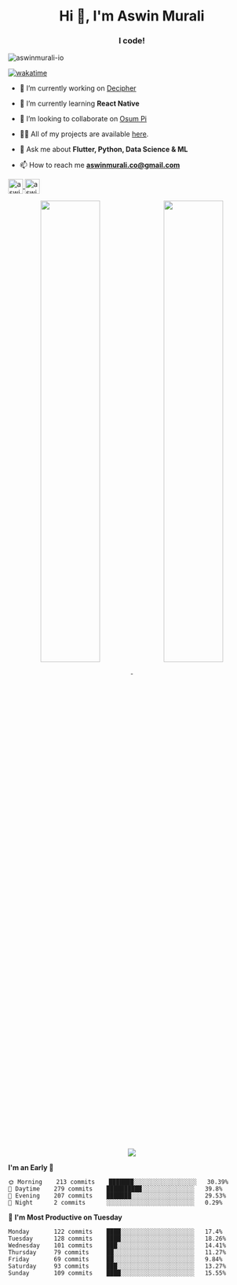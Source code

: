 <h1 align="center">Hi 👋, I'm Aswin Murali</h1>
<h3 align="center">I code!</h3>

<p align="left"> <img src="https://komarev.com/ghpvc/?username=aswinmurali-io" alt="aswinmurali-io" /> </p>

[![wakatime](https://wakatime.com/badge/user/78ea1df7-2f5c-40d7-8142-273f1eda8e5c.svg)](https://wakatime.com/@78ea1df7-2f5c-40d7-8142-273f1eda8e5c)

- 🔭 I’m currently working on [Decipher](https://github.com/aswinmurali-io/decipher)

- 🌱 I’m currently learning **React Native**

- 👯 I’m looking to collaborate on [Osum Pi](https://github.com/osumpi/osumpi)

- 👨‍💻 All of my projects are available [here](https://github.com/aswinmurali-io?tab=repositories).

- 💬 Ask me about **Flutter, Python, Data Science & ML**

- 📫 How to reach me **aswinmurali.co@gmail.com**

<!-- <p align="left"><img src="https://devicons.github.io/devicon/devicon.git/icons/android/android-original-wordmark.svg" alt="android" width="40" height="40"/> <img src="https://devicons.github.io/devicon/devicon.git/icons/c/c-original.svg" alt="c" width="40" height="40"/> <img src="https://devicons.github.io/devicon/devicon.git/icons/cplusplus/cplusplus-original.svg" alt="cplusplus" width="40" height="40"/> <img src="https://devicons.github.io/devicon/devicon.git/icons/css3/css3-original-wordmark.svg" alt="css3" width="40" height="40"/> <img src="https://www.vectorlogo.zone/logos/dartlang/dartlang-icon.svg" alt="dart" width="40" height="40"/> <img src="https://devicons.github.io/devicon/devicon.git/icons/docker/docker-original-wordmark.svg" alt="docker" width="40" height="40"/> <img src="https://devicons.github.io/devicon/devicon.git/icons/express/express-original-wordmark.svg" alt="express" width="40" height="40"/> <img src="https://www.vectorlogo.zone/logos/firebase/firebase-icon.svg" alt="firebase" width="40" height="40"/> <img src="https://www.vectorlogo.zone/logos/pocoo_flask/pocoo_flask-icon.svg" alt="flask" width="40" height="40"/> <img src="https://www.vectorlogo.zone/logos/flutterio/flutterio-icon.svg" alt="flutter" width="40" height="40"/> <img src="https://www.vectorlogo.zone/logos/git-scm/git-scm-icon.svg" alt="git" width="40" height="40"/> <img src="https://devicons.github.io/devicon/devicon.git/icons/html5/html5-original-wordmark.svg" alt="html5" width="40" height="40"/> <img src="https://devicons.github.io/devicon/devicon.git/icons/javascript/javascript-original.svg" alt="javascript" width="40" height="40"/> <img src="https://devicons.github.io/devicon/devicon.git/icons/linux/linux-original.svg" alt="linux" width="40" height="40"/> <img src="https://raw.githubusercontent.com/prplx/svg-logos/5585531d45d294869c4eaab4d7cf2e9c167710a9/svg/materialize.svg" alt="materialize" width="40" height="40"/> <img src="https://devicons.github.io/devicon/devicon.git/icons/mysql/mysql-original-wordmark.svg" alt="mysql" width="40" height="40"/> <img src="https://devicons.github.io/devicon/devicon.git/icons/nodejs/nodejs-original-wordmark.svg" alt="nodejs" width="40" height="40"/> <img src="https://devicons.github.io/devicon/devicon.git/icons/python/python-original.svg" alt="python" width="40" height="40"/> <img src="https://www.vectorlogo.zone/logos/tensorflow/tensorflow-icon.svg" alt="tensorflow" width="40" height="40"/> <img src="https://devicons.github.io/devicon/devicon.git/icons/typescript/typescript-original.svg" alt="typescript" width="40" height="40"/></p><p>
   -->

<p align="left">
   <a href="https://kaggle.com/aswinmuralico" target="blank">
      <img align="center" src="https://cdn.jsdelivr.net/npm/simple-icons@3.0.1/icons/kaggle.svg" alt="aswinmuralico" height="30" width="30" />
   </a>
   
   <a href="https://www.linkedin.com/in/aswinmurali/" target="blank">
      <img align="center" src="https://cdn.jsdelivr.net/npm/simple-icons@3.0.1/icons/linkedin.svg" alt="aswinmuralico" height="30" width="30" />
   </a>
</p>

<p align="center">
   <a href="https://github.com/aswinmurali-io">
      <img align="center" width="49%" src="https://github-readme-stats.vercel.app/api?username=aswinmurali-io&custom_title=Aswin's%20Github%20Stats&hide_border=true" />
   </a>

   <a href="https://github.com/aswinmurali-io">
      <img align="center" width="49%" src="https://github-readme-stats.vercel.app/api/wakatime?username=78ea1df7-2f5c-40d7-8142-273f1eda8e5c&layout=compact&langs_count=8&custom_title=Most%20Used%20Languages&hide_border=true" />
   </a>
</p>

<p align="center">
   <a href="https://github.com/aswinmurali-io">
      <img align="center" src="https://github-profile-trophy.vercel.app/?username=aswinmurali-io&hide_border=true&margin-w=10&margin-h=20&column=8" />
   </a>
</p>

<!--START_SECTION:waka-->

**I'm an Early 🐤** 

```text
🌞 Morning    213 commits    ███████░░░░░░░░░░░░░░░░░░   30.39% 
🌆 Daytime    279 commits    ██████████░░░░░░░░░░░░░░░   39.8% 
🌃 Evening    207 commits    ███████░░░░░░░░░░░░░░░░░░   29.53% 
🌙 Night      2 commits      ░░░░░░░░░░░░░░░░░░░░░░░░░   0.29%

```

📅 **I'm Most Productive on Tuesday** 

```text
Monday       122 commits    ████░░░░░░░░░░░░░░░░░░░░░   17.4% 
Tuesday      128 commits    ████░░░░░░░░░░░░░░░░░░░░░   18.26% 
Wednesday    101 commits    ███░░░░░░░░░░░░░░░░░░░░░░   14.41% 
Thursday     79 commits     ██░░░░░░░░░░░░░░░░░░░░░░░   11.27% 
Friday       69 commits     ██░░░░░░░░░░░░░░░░░░░░░░░   9.84% 
Saturday     93 commits     ███░░░░░░░░░░░░░░░░░░░░░░   13.27% 
Sunday       109 commits    ████░░░░░░░░░░░░░░░░░░░░░   15.55%

```
<!-- 

**Timeline**

![Chart not found](https://raw.githubusercontent.com/aswinmurali-io/aswinmurali-io/master/charts/bar_graph.png)  -->


<!-- Last Updated on 03/09/2021 -->
<!--END_SECTION:waka-->

